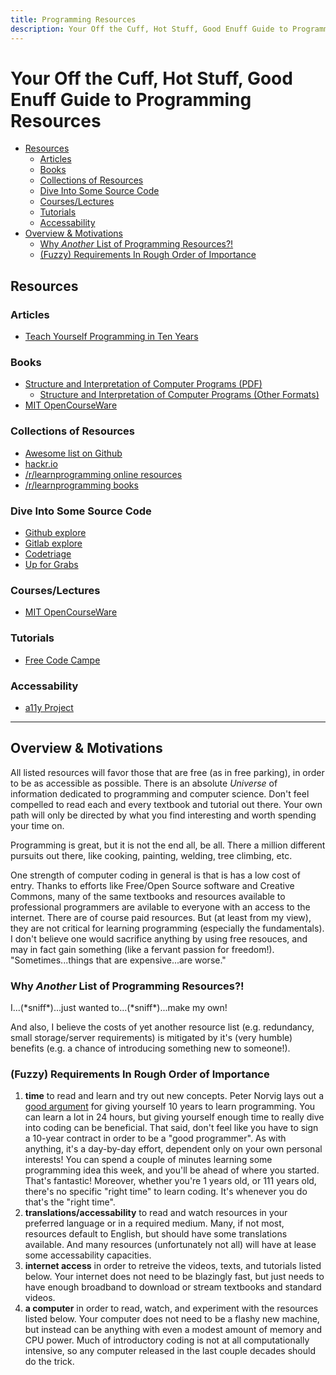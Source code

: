 ```yaml
---
title: Programming Resources
description: Your Off the Cuff, Hot Stuff, Good Enuff Guide to Programming Resources
---
```


# Your Off the Cuff, Hot Stuff, Good Enuff Guide to Programming Resources

- [Resources](#resources)
  * [Articles](#articles)
  * [Books](#books)
  * [Collections of Resources](#collections-of-resources)
  * [Dive Into Some Source Code](#dive-into-some-source-code)
  * [Courses/Lectures](#courseslectures)
  * [Tutorials](#tutorials)
  * [Accessability](#accessability)
- [Overview & Motivations](#overview-%26-motivations)
  * [Why *Another* List of Programming Resources?!](#why-another-list-of-programming-resources%3F!)
  * [(Fuzzy) Requirements In Rough Order of Importance](#\(fuzzy\)-requirements-in-rough-order-of-importance)

## Resources

### Articles
- [Teach Yourself Programming in Ten Years][10-years]

[10-years]: https://norvig.com/21-days.html

### Books
- [Structure and Interpretation of Computer Programs (PDF)][sicp-pdf]
    - [Structure and Interpretation of Computer Programs (Other Formats)][sicp-ebooks]
- [MIT OpenCourseWare][ocw]

[sicp-pdf]: https://github.com/sarabander/sicp-pdf
[sicp-ebooks]: https://sicpebook.wordpress.com/ebook/https://sicpebook.wordpress.com/ebook/
[ocw]: https://github.com/sindresorhus/awesome

### Collections of Resources
- [Awesome list on Github](https://github.com/sindresorhus/awesome)
- [hackr.io](https://hackr.io/)
- [/r/learnprogramming online resources](https://old.reddit.com/r/learnprogramming/wiki/online)
- [/r/learnprogramming books](https://old.reddit.com/r/learnprogramming/wiki/books)

### Dive Into Some Source Code
- [Github explore](https://github.com/explore)
- [Gitlab explore](https://gitlab.com/explore/)
- [Codetriage](https://www.codetriage.com/)
- [Up for Grabs](https://up-for-grabs.net/)

### Courses/Lectures
- [MIT OpenCourseWare](https://ocw.mit.edu/courses/electrical-engineering-and-computer-science/)

### Tutorials
- [Free Code Campe](https://www.freecodecamp.org/)

### Accessability
- [a11y Project](https://a11yproject.com/resources/)

---

## Overview & Motivations

All listed resources will favor those that are free (as in free parking), in order to be as accessible as possible. There is an absolute *Universe* of information dedicated to programming and computer science. Don't feel compelled to read each and every textbook and tutorial out there. Your own path will only be directed by what you find interesting and worth spending your time on.

Programming is great, but it is not the end all, be all. There a million different pursuits out there, like cooking, painting, welding, tree climbing, etc.

One strength of computer coding in general is that is has a low cost of entry. Thanks to efforts like Free/Open Source software and Creative Commons, many of the same textbooks and resources available to professional programmers are avilable to everyone with an access to the internet. There are of course paid resources. But (at least from my view), they are not critical for learning programming (especially the fundamentals). I don't believe one would sacrifice anything by using free resouces, and may in fact gain something (like a fervant passion for freedom!). "Sometimes...things that are expensive...are worse."

### Why *Another* List of Programming Resources?!

I...(\*sniff\*)...just wanted to...(\*sniff\*)...make my own!

And also, I believe the costs of yet another resource list (e.g. redundancy, small storage/server requirements) is mitigated by it's (very humble) benefits (e.g. a chance of introducing something new to someone!).

### (Fuzzy) Requirements In Rough Order of Importance

1. **time** to read and learn and try out new concepts. Peter Norvig lays out a [good argument][10-years] for giving yourself 10 years to learn programming. You can learn a lot in 24 hours, but giving yourself enough time to really dive into coding can be beneficial. That said, don't feel like you have to sign a 10-year contract in order to be a "good programmer". As with anything, it's a day-by-day effort, dependent only on your own personal interests! You can spend a couple of minutes learning some programming idea this week, and you'll be ahead of where you started. That's fantastic! Moreover, whether you're 1 years old, or 111 years old, there's no specific "right time" to learn coding. It's whenever you do that's the "right time".
2. **translations/accessability** to read and watch resources in your preferred language or in a required medium. Many, if not most, resources default to English, but should have some translations available. And many resources (unfortunately not all) will have at lease some accessability capacities.
3. **internet access** in order to retreive the videos, texts, and tutorials listed below. Your internet does not need to be blazingly fast, but just needs to have enough broadband to download or stream textbooks and standard videos.
4. **a computer** in order to read, watch, and experiment with the resources listed below. Your computer does not need to be a flashy new machine, but instead can be anything with even a modest amount of memory and CPU power. Much of introductory coding is not at all computationally intensive, so any computer released in the last couple decades should do the trick.

